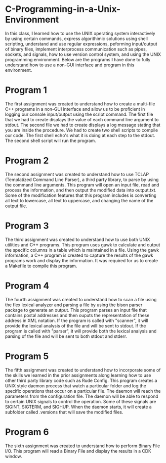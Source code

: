 # C-Programming-in-a-Unix-Environment

In this class, I learned how to use the UNIX operating system interactively by using certain commands, express
algorithimic solutions using shell scripting, understand and use regular expressions, peforming input/output of binary files,
implement interprocess communication such as pipes, sockets, and signals, how to use version control system, and using the UNIX
programming environment. Below are the programs I have done to fully understand how to use a non-GUI interface and program in this
environment.

# Program 1

The first assignment was created to understand how to create a multi-file C++ programs in a non-GUI interface and allow us to be proficient in logging our console input/output using the script command. The first file that we had to create displays the value of each command line argument to stdout. The second file we had to create displays a log message stating that you are inside the procedure. We had to create two shell scripts to compile our code. The first shell echo's what it is doing at each step to the stdout. The second shell script will run the program. 

# Program 2

The second assignment was created to understand how to use TCLAP (Templatized Command Line Parser), a third party library, to parse by using the command line arguments. This program will open an input file, read and process the information, and then output the modified data into output.txt. Some of the modification features that this program includes is converting all text to lowercase, all text to uppercase, and changing the name of the output file.

# Program 3

The third assignment was created to understand how to use both UNIX utilities and C++ programs. This program uses gawk to calculate and output the specific columns in a table which is maintained in a file. Using the gawk information, a C++ program is created to capture the results of the gawk programs work and display the information. It was required for us to create a Makefile to compile this program.

# Program 4

The fourth assignment was created to understand how to scan a file using the flex lexical analyzer and parsing a file by using the bison parser package to generate an output. This program parses an input file that contains postal addresses and then ouputs the representation of these address in XML notation. If the program is called with "scanner", it will provide the lexical analysis of the file and will be sent to stdout. If the program is called with "parser", it will provide both the lexical analysis and parsing of the file and will be sent to both stdout and stderr.

# Program 5

The fifth assignment was created to understand how to incorporate some of the skills we learned in the prior assignments along learning how to use other third party library code such as Rude Config. This program creates a UNIX style daemon process that watch a particular folder and log the specific operations that occur on a particular file. The daemon will reach the parameters from the configuration file. The daemon will be able to respond to certain UNIX signals to control the operation. Some of these signals are SIGINT, SIGTERM, and SIGHUP. When the daemon starts, it will create a subfolder called .versions that will save  the modified files.

# Program 6

The sixth assignment was created to understand how to perform Binary File I/O. This program will read a Binary File and display the results in a CDK window. 
